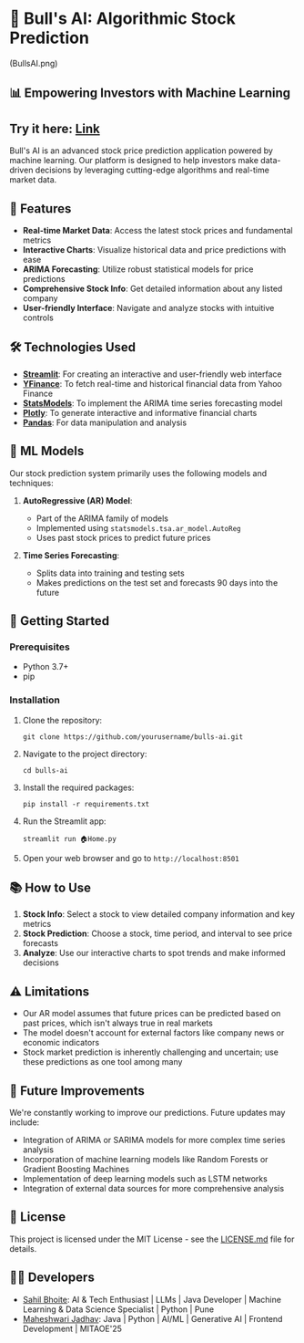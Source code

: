# 🐂 Bull's AI: Algorithmic Stock Prediction

(BullsAI.png)


## 📊 Empowering Investors with Machine Learning

## Try it here: [Link](https://bullai.streamlit.app)

Bull's AI is an advanced stock price prediction application powered by machine learning. Our platform is designed to help investors make data-driven decisions by leveraging cutting-edge algorithms and real-time market data.


## 🌟 Features

- **Real-time Market Data**: Access the latest stock prices and fundamental metrics
- **Interactive Charts**: Visualize historical data and price predictions with ease
- **ARIMA Forecasting**: Utilize robust statistical models for price predictions
- **Comprehensive Stock Info**: Get detailed information about any listed company
- **User-friendly Interface**: Navigate and analyze stocks with intuitive controls

## 🛠️ Technologies Used

- **[Streamlit](https://streamlit.io/)**: For creating an interactive and user-friendly web interface
- **[YFinance](https://pypi.org/project/yfinance/)**: To fetch real-time and historical financial data from Yahoo Finance
- **[StatsModels](https://www.statsmodels.org/)**: To implement the ARIMA time series forecasting model
- **[Plotly](https://plotly.com/)**: To generate interactive and informative financial charts
- **[Pandas](https://pandas.pydata.org/)**: For data manipulation and analysis

## 🧠 ML Models

Our stock prediction system primarily uses the following models and techniques:

1. **AutoRegressive (AR) Model**: 
   - Part of the ARIMA family of models
   - Implemented using `statsmodels.tsa.ar_model.AutoReg`
   - Uses past stock prices to predict future prices

2. **Time Series Forecasting**:
   - Splits data into training and testing sets
   - Makes predictions on the test set and forecasts 90 days into the future

## 🚀 Getting Started

### Prerequisites

- Python 3.7+
- pip

### Installation

1. Clone the repository:
   ```
   git clone https://github.com/yourusername/bulls-ai.git
   ```

2. Navigate to the project directory:
   ```
   cd bulls-ai
   ```

3. Install the required packages:
   ```
   pip install -r requirements.txt
   ```

4. Run the Streamlit app:
   ```
   streamlit run 🏠Home.py
   ```

5. Open your web browser and go to `http://localhost:8501`

## 📚 How to Use

1. **Stock Info**: Select a stock to view detailed company information and key metrics
2. **Stock Prediction**: Choose a stock, time period, and interval to see price forecasts
3. **Analyze**: Use our interactive charts to spot trends and make informed decisions

## ⚠️ Limitations

- Our AR model assumes that future prices can be predicted based on past prices, which isn't always true in real markets
- The model doesn't account for external factors like company news or economic indicators
- Stock market prediction is inherently challenging and uncertain; use these predictions as one tool among many

## 🔮 Future Improvements

We're constantly working to improve our predictions. Future updates may include:

- Integration of ARIMA or SARIMA models for more complex time series analysis
- Incorporation of machine learning models like Random Forests or Gradient Boosting Machines
- Implementation of deep learning models such as LSTM networks
- Integration of external data sources for more comprehensive analysis


## 📄 License

This project is licensed under the MIT License - see the [LICENSE.md](LICENSE.md) file for details.

## 👨‍💻 Developers

- [Sahil Bhoite](https://www.linkedin.com/in/sahil-bhoite/): AI & Tech Enthusiast | LLMs | Java Developer | Machine Learning & Data Science Specialist | Python | Pune
- [Maheshwari Jadhav](https://www.linkedin.com/in/maheshwari-jadhav/): Java | Python | AI/ML | Generative AI | Frontend Development | MITAOE'25

